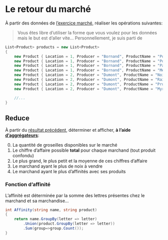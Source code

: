 # Le retour du marché
À partir des données de [l’exercice marché](../marché/), réaliser les opérations suivantes:

> Vous êtes libre d’utiliser la forme que vous voulez pour les données mais le but est d’aller vite... Personnellement, je suis parti de
```csharp
List<Product> products = new List<Product>
{
    new Product { Location = 1, Producer = "Bornand", ProductName = "Pommes", Quantity = 20,Unit = "kg", PricePerUnit = 5.50 },
    new Product { Location = 1, Producer = "Bornand", ProductName = "Poires", Quantity = 16,Unit = "kg", PricePerUnit = 5.50 },
    new Product { Location = 1, Producer = "Bornand", ProductName = "Pastèques", Quantity = 14,Unit = "pièce", PricePerUnit = 5.50 },
    new Product { Location = 1, Producer = "Bornand", ProductName = "Melons", Quantity = 5,Unit = "kg", PricePerUnit = 5.50 },
    new Product { Location = 2, Producer = "Dumont", ProductName = "Noix", Quantity = 20,Unit = "sac", PricePerUnit = 5.50 },
    new Product { Location = 2, Producer = "Dumont", ProductName = "Raisin", Quantity = 6,Unit = "kg", PricePerUnit = 5.50 },
    new Product { Location = 2, Producer = "Dumont", ProductName = "Pruneaux", Quantity = 13,Unit = "kg", PricePerUnit = 5.50 },
    new Product { Location = 2, Producer = "Dumont", ProductName = "Myrtilles", Quantity = 12,Unit = "kg", PricePerUnit = 5.50 },

    //...
}
```

## Reduce

À partir du [résultat précédent](#1-chiffre-daffaire-international-anonyme), déterminer et afficher, **à l’aide [d’aggrégateurs](../../supports/source/03-MapReduce.md#accumulateur--aggrégateur--reduce)**:

0. La quantité de groseilles disponibles sur le marché
1. Le chiffre d’affaire possible **total** pour chaque marchand (tout produit confondu)
2. Le plus grand, le plus petit et la moyenne de ces chiffres d’affaire
3. Le marchand ayant le plus de noix à vendre
4. Le marchand ayant le plus d’affinités avec ses produits

### Fonction d’affinité
L’affinité est déterminée par la somme des lettres présentes chez le marchand et sa marchandise...

```csharp
int Affinity(string name, string product)
{
    return name.GroupBy(letter => letter)
        .Union(product.GroupBy(letter => letter))
        .Sum(group=>group.Count());
}
```
